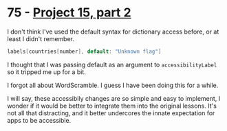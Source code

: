 # 75 - [Project 15, part 2](https://www.hackingwithswift.com/100/swiftui/75)

I don't think I've used the default syntax for dictionary access before, or at least I didn't remember.

```swift
labels[countries[number], default: "Unknown flag"]
```

I thought that I was passing default as an argument to `accessibilityLabel` so it tripped me up for a bit.

I forgot all about WordScramble. I guess I have been doing this for a while.

I will say, these accessibily changes are so simple and easy to implement, I wonder if it would be better to integrate them into the original lessons. It's not all that distracting, and it better undercores the innate expectation for apps to be accessible.
